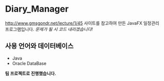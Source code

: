 # Diary_Manager
http://www.gmsgondr.net/lecture/1/45 사이트를 참고하여 만든 JavaFX 일정관리 프로그램입니다.
*문제가 될 시 코드 내리겠습니다!*

## 사용 언어와 데이터베이스
* Java
* Oracle DataBase<br>


**팀 프로젝트로 진행했습니다.**
